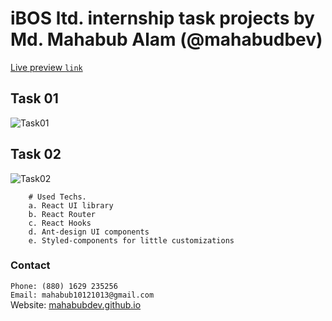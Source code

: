 # iBOS ltd. internship task projects by Md. Mahabub Alam (@mahabudbev)

[Live preview `link`](https://ibos-tasks-mahabubdev.netlify.app/)

## Task 01
![Task01](https://i.ibb.co/F3QHDbv/ibos-tasks-mahabubdev-netlify-app-task-1.png)

## Task 02
![Task02](https://i.ibb.co/RNPCSTD/ibos-tasks-mahabubdev-netlify-app-task-1-2.png)

```
    # Used Techs.
    a. React UI library
    b. React Router
    c. React Hooks
    d. Ant-design UI components
    e. Styled-components for little customizations
```

### Contact
`Phone: (880) 1629 235256`<br>
`Email: mahabub10121013@gmail.com`<br>
Website: [mahabubdev.github.io](https://mahabubdev.github.io/)